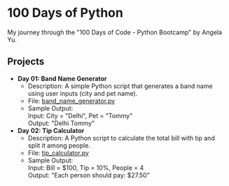 # 100 Days of Python
My journey through the "100 Days of Code - Python Bootcamp" by Angela Yu.

## Projects
- **Day 01: Band Name Generator**  
  - Description: A simple Python script that generates a band name using user inputs (city and pet name).  
  - File: [band_name_generator.py](Day01-BandNameGenerator/band_name_generator.py)
  - Sample Output:  
    Input: City = "Delhi", Pet = "Tommy"  
    Output: "Delhi Tommy"
- **Day 02: Tip Calculator**  
  - Description: A Python script to calculate the total bill with tip and split it among people.  
  - File: [tip_calculator.py](Day02_TipCalculator/tip_calculator.py)  
  - Sample Output:  
    Input: Bill = $100, Tip = 10%, People = 4  
    Output: "Each person should pay: $27.50"
